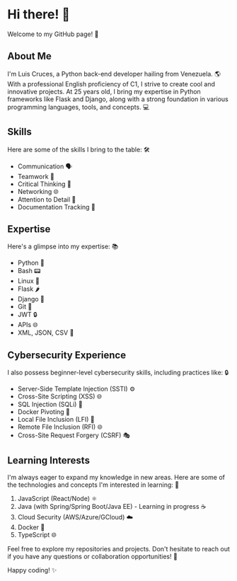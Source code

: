 # Hi there! 👋

Welcome to my GitHub page! 🚀

## About Me

I'm Luis Cruces, a Python back-end developer hailing from Venezuela. 🌎 With a professional English proficiency of C1, I strive to create cool and innovative projects. At 25 years old, I bring my expertise in Python frameworks like Flask and Django, along with a strong foundation in various programming languages, tools, and concepts. 💻

## Skills

Here are some of the skills I bring to the table: 🛠️

- Communication 🗣️
- Teamwork 👥
- Critical Thinking 🤔
- Networking 🌐
- Attention to Detail 🔎
- Documentation Tracking 📝

## Expertise

Here's a glimpse into my expertise: 📚

- Python 🐍
- Bash 📟
- Linux 🐧
- Flask 🌶️
- Django 🎸
- Git 🌳
- JWT 🔒
- APIs 🌐
- XML, JSON, CSV 📄

## Cybersecurity Experience

I also possess beginner-level cybersecurity skills, including practices like: 🔒

- Server-Side Template Injection (SSTI) ⚙️
- Cross-Site Scripting (XSS) 🌐
- SQL Injection (SQLi) 💉
- Docker Pivoting 🐳
- Local File Inclusion (LFI) 📂
- Remote File Inclusion (RFI) 🌐
- Cross-Site Request Forgery (CSRF) 🎭

## Learning Interests

I'm always eager to expand my knowledge in new areas. Here are some of the technologies and concepts I'm interested in learning: 📖

1. JavaScript (React/Node) ⚛️
2. Java (with Spring/Spring Boot/Java EE) - Learning in progress ☕
3. Cloud Security (AWS/Azure/GCloud) ☁️
4. Docker 🐳
5. TypeScript 🌐

Feel free to explore my repositories and projects. Don't hesitate to reach out if you have any questions or collaboration opportunities! 🤝

Happy coding! ✨
